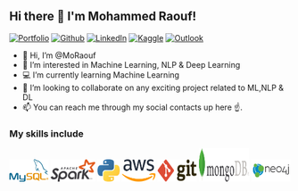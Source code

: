 ## Hi there 👋 I'm Mohammed Raouf!

[![Portfolio](https://img.shields.io/badge/Portfolio-%20Welcome%20to%20my%20Blog-orange)](https://moraouf.github.io/MoSpace/)
[![Github](https://img.shields.io/badge/-Github-000?style=flat&logo=Github&logoColor=white)](https://github.com/MoRaouf)
[![LinkedIn](https://img.shields.io/badge/-LinkedIn-blue?style=flat&logo=Linkedin&logoColor=white)](https://www.linkedin.com/in/mohammedraouf/)
[![Kaggle](https://img.shields.io/badge/-Kaggle-20beff?style=flat&logo=Kaggle&logoColor=white)](https://www.kaggle.com/mohammedraouf)
[![Outlook](https://img.shields.io/badge/-Outlook-0078D4?style=flat&logo=Microsoft-Outlook&logoColor=white)](mailto:m.raouf.ai@outlook.com)

- 👋 Hi, I’m @MoRaouf
- 👀 I’m interested in Machine Learning, NLP & Deep Learning
- 💻 I’m currently learning Machine Learning
- 💞️ I’m looking to collaborate on any exciting project related to ML,NLP & DL
- 📫 You can reach me through my social contacts up here ☝️.


### My skills include

<p align="left">
	<img title="MySQL" src="https://github.com/MoRaouf/MoRaouf/blob/main/mysql2.png" width=70" height="40" />								      
	<img title="Spark" src="https://github.com/MoRaouf/MoRaouf/blob/main/apache_spark.svg" width="80" height="40" />
	<img title="Python" src="https://github.com/MoRaouf/MoRaouf/blob/main/python.svg" width="40" height="40" />
	<img title="AWS" src="https://github.com/MoRaouf/MoRaouf/blob/main/aws.svg" width="60" height="40" />
	<img title="Git" src="https://github.com/MoRaouf/MoRaouf/blob/main/git.svg" width="70" height="40" />
	<img title="MongoDB" src="https://github.com/MoRaouf/MoRaouf/blob/main/MongoDB.png" width=90" height="60" />
	<img title="Neo4J" src="https://github.com/MoRaouf/MoRaouf/blob/main/neo4j.png" width=70" height="40" />
</p>


<!---
MoRaouf/MoRaouf is a ✨ special ✨ repository because its `README.md` (this file) appears on your GitHub profile.
You can click the Preview link to take a look at your changes.
--->

